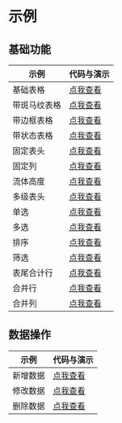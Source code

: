 # 示例

## 基础功能

| 示例 | 代码与演示 |
| --- | --- |
| 基础表格 | [点我查看](https://fairyever.gitee.io/d2-admin-preview/#/demo/d2-crud/demo1) |
| 带斑马纹表格 | [点我查看](https://fairyever.gitee.io/d2-admin-preview/#/demo/d2-crud/demo2) |
| 带边框表格 | [点我查看](https://fairyever.gitee.io/d2-admin-preview/#/demo/d2-crud/demo3) |
| 带状态表格 | [点我查看](https://fairyever.gitee.io/d2-admin-preview/#/demo/d2-crud/demo4) |
| 固定表头 | [点我查看](https://fairyever.gitee.io/d2-admin-preview/#/demo/d2-crud/demo5) |
| 固定列 | [点我查看](https://fairyever.gitee.io/d2-admin-preview/#/demo/d2-crud/demo6) |
| 流体高度 | [点我查看](https://fairyever.gitee.io/d2-admin-preview/#/demo/d2-crud/demo7) |
| 多级表头 | [点我查看](https://fairyever.gitee.io/d2-admin-preview/#/demo/d2-crud/demo8) |
| 单选 | [点我查看](https://fairyever.gitee.io/d2-admin-preview/#/demo/d2-crud/demo9) |
| 多选 | [点我查看](https://fairyever.gitee.io/d2-admin-preview/#/demo/d2-crud/demo10) |
| 排序 | [点我查看](https://fairyever.gitee.io/d2-admin-preview/#/demo/d2-crud/demo11) |
| 筛选 | [点我查看](https://fairyever.gitee.io/d2-admin-preview/#/demo/d2-crud/demo12) |
| 表尾合计行 | [点我查看](https://fairyever.gitee.io/d2-admin-preview/#/demo/d2-crud/demo13) |
| 合并行 | [点我查看](https://fairyever.gitee.io/d2-admin-preview/#/demo/d2-crud/demo14) |
| 合并列 | [点我查看](https://fairyever.gitee.io/d2-admin-preview/#/demo/d2-crud/demo15) |

## 数据操作

| 示例 | 代码与演示 |
| --- | --- |
| 新增数据 | [点我查看](https://fairyever.gitee.io/d2-admin-preview/#/demo/d2-crud/demo16) |
| 修改数据 | [点我查看](https://fairyever.gitee.io/d2-admin-preview/#/demo/d2-crud/demo17) |
| 删除数据 | [点我查看](https://fairyever.gitee.io/d2-admin-preview/#/demo/d2-crud/demo18) |
